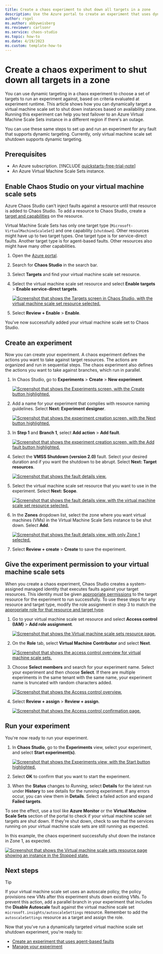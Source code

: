 ```yaml
---
title: Create a chaos experiment to shut down all targets in a zone
description: Use the Azure portal to create an experiment that uses dynamic targeting to select hosts in a zone.
author: rsgel
ms.author: abbyweisberg
ms.reviewer: carlsonr
ms.service: chaos-studio
ms.topic: how-to
ms.date: 4/19/2023
ms.custom: template-how-to
---
```


# Create a chaos experiment to shut down all targets in a zone

You can use dynamic targeting in a chaos experiment to choose a set of targets to run an experiment against, based on criteria evaluated at experiment runtime. This article shows how you can dynamically target a virtual machine scale set to shut down instances based on availability zone. Running this experiment can help you test failover to an Azure Virtual Machine Scale Sets instance in a different region if there's an outage.

You can use these same steps to set up and run an experiment for any fault that supports dynamic targeting. Currently, only virtual machine scale set shutdown supports dynamic targeting.

## Prerequisites

- An Azure subscription. [!INCLUDE [quickstarts-free-trial-note](../../includes/quickstarts-free-trial-note.md)]
- An Azure Virtual Machine Scale Sets instance.

## Enable Chaos Studio on your virtual machine scale sets

Azure Chaos Studio can't inject faults against a resource until that resource is added to Chaos Studio. To add a resource to Chaos Studio, create a [target and capabilities](chaos-studio-targets-capabilities.md) on the resource.

Virtual Machine Scale Sets has only one target type (`Microsoft-VirtualMachineScaleSet`) and one capability (`shutdown`). Other resources might have up to two target types. One target type is for service-direct faults. Another target type is for agent-based faults. Other resources also might have many other capabilities.

1. Open the [Azure portal](https://portal.azure.com).
1. Search for **Chaos Studio** in the search bar.
1. Select **Targets** and find your virtual machine scale set resource.
1. Select the virtual machine scale set resource and select **Enable targets** > **Enable service-direct targets**.

   [![Screenshot that shows the Targets screen in Chaos Studio, with the virtual machine scale set resource selected.](images/tutorial-dynamic-targets-enable.png) ](images/tutorial-dynamic-targets-enable.png#lightbox)
1. Select **Review + Enable** > **Enable**.

You've now successfully added your virtual machine scale set to Chaos Studio.

## Create an experiment

Now you can create your experiment. A chaos experiment defines the actions you want to take against target resources. The actions are organized and run in sequential steps. The chaos experiment also defines the actions you want to take against branches, which run in parallel.

1. In Chaos Studio, go to **Experiments** > **Create** > **New experiment**.

   [![Screenshot that shows the Experiments screen, with the Create button highlighted.](images/tutorial-dynamic-targets-experiment-browse.png)](images/tutorial-dynamic-targets-experiment-browse.png#lightbox)
1. Add a name for your experiment that complies with resource naming guidelines. Select **Next: Experiment designer**.

   [![Screenshot that shows the experiment creation screen, with the Next button highlighted.](images/tutorial-dynamic-targets-create-exp.png)](images/tutorial-dynamic-targets-create-exp.png#lightbox)
1. In **Step 1** and **Branch 1**, select **Add action** > **Add fault**.

   [![Screenshot that shows the experiment creation screen, with the Add fault button highlighted.](images/tutorial-dynamic-targets-experiment-fault.png)](images/tutorial-dynamic-targets-experiment-fault.png#lightbox)
1. Select the **VMSS Shutdown (version 2.0)** fault. Select your desired duration and if you want the shutdown to be abrupt. Select **Next: Target resources**.

   [![Screenshot that shows the fault details view.](images/tutorial-dynamic-targets-fault-details.png)](images/tutorial-dynamic-targets-fault-details.png#lightbox)
1. Select the virtual machine scale set resource that you want to use in the experiment. Select **Next: Scope**.

   [![Screenshot that shows the fault details view, with the virtual machine scale set resource selected.](images/tutorial-dynamic-targets-fault-resources.png)](images/tutorial-dynamic-targets-fault-resources.png#lightbox)
1. In the **Zones** dropdown list, select the zone where you want virtual machines (VMs) in the Virtual Machine Scale Sets instance to be shut down. Select **Add**.

   [![Screenshot that shows the fault details view, with only Zone 1 selected.](images/tutorial-dynamic-targets-fault-zones.png)](images/tutorial-dynamic-targets-fault-zones.png#lightbox)
1. Select **Review + create** > **Create** to save the experiment.

## Give the experiment permission to your virtual machine scale sets

When you create a chaos experiment, Chaos Studio creates a system-assigned managed identity that executes faults against your target resources. This identity must be given [appropriate permissions](chaos-studio-fault-providers.md) to the target resource for the experiment to run successfully. To use these steps for any resource and target type, modify the role assignment in step 3 to match the [appropriate role for that resource and target type](chaos-studio-fault-providers.md).

1. Go to your virtual machine scale set resource and select **Access control (IAM)** > **Add role assignment**.

   [![Screenshot that shows the Virtual machine scale sets resource page.](images/tutorial-dynamic-targets-vmss-iam.png)](images/tutorial-dynamic-targets-vmss-iam.png#lightbox)
1. On the **Role** tab, select **Virtual Machine Contributor** and select **Next**.

   [![Screenshot that shows the access control overview for virtual machine scale sets.](images/tutorial-dynamic-targets-role-selection.png)](images/tutorial-dynamic-targets-role-selection.png#lightbox)
1. Choose **Select members** and search for your experiment name. Select your experiment and then choose **Select**. If there are multiple experiments in the same tenant with the same name, your experiment name is truncated with random characters added.

   [![Screenshot that shows the Access control overview.](images/tutorial-dynamic-targets-role-assignment.png)](images/tutorial-dynamic-targets-role-assignment.png#lightbox)
1. Select **Review + assign** > **Review + assign**.

   [![Screenshot that shows the Access control confirmation page.](images/tutorial-dynamic-targets-role-confirmation.png)](images/tutorial-dynamic-targets-role-confirmation.png#lightbox)

## Run your experiment

You're now ready to run your experiment.

1. In **Chaos Studio**, go to the **Experiments** view, select your experiment, and select **Start experiment(s)**.

   [![Screenshot that shows the Experiments view, with the Start button highlighted.](images/tutorial-dynamic-targets-start-experiment.png)](images/tutorial-dynamic-targets-start-experiment.png#lightbox)
1. Select **OK** to confirm that you want to start the experiment.
1. When the **Status** changes to *Running*, select **Details** for the latest run under **History** to see details for the running experiment. If any errors occur, you can view them in **Details**. Select a failed action and expand **Failed targets**.

To see the effect, use a tool like **Azure Monitor** or the **Virtual Machine Scale Sets** section of the portal to check if your virtual machine scale set targets are shut down. If they're shut down, check to see that the services running on your virtual machine scale sets are still running as expected.

In this example, the chaos experiment successfully shut down the instance in Zone 1, as expected.

[![Screenshot that shows the Virtual machine scale sets resource page showing an instance in the Stopped state.](images/tutorial-dynamic-targets-view-vmss.png)](images/tutorial-dynamic-targets-view-vmss.png#lightbox)

## Next steps

> [!TIP]
> If your virtual machine scale set uses an autoscale policy, the policy provisions new VMs after this experiment shuts down existing VMs. To prevent this action, add a parallel branch in your experiment that includes the **Disable Autoscale** fault against the virtual machine scale set `microsoft.insights/autoscaleSettings` resource. Remember to add the `autoscaleSettings` resource as a target and assign the role.

Now that you've run a dynamically targeted virtual machine scale set shutdown experiment, you're ready to:
- [Create an experiment that uses agent-based faults](chaos-studio-tutorial-agent-based-portal.md)
- [Manage your experiment](chaos-studio-run-experiment.md)